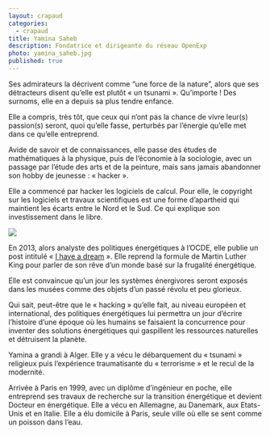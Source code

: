 ```yaml
---
layout: crapaud
categories:
  - crapaud
title: Yamina Saheb
description: Fondatrice et dirigeante du réseau OpenExp
photo: yamina_saheb.jpg
published: true
---
```


Ses admirateurs la décrivent comme “une force de la nature”, alors que ses détracteurs disent qu’elle est plutôt « un tsunami ». Qu’importe ! Des surnoms, elle en a depuis sa plus tendre enfance. 

Elle a compris, très tôt, que ceux qui n’ont pas la chance de vivre leur(s) passion(s) seront, quoi qu’elle fasse, perturbés par l’énergie qu’elle met dans ce qu’elle entreprend.

Avide de savoir et de connaissances, elle passe des études de mathématiques à la physique, puis de l’économie à la sociologie, avec un passage par l’étude des arts et de la peinture, mais sans jamais abandonner son hobby de jeunesse : « hacker ». 

Elle a commencé par hacker les logiciels de calcul. Pour elle, le copyright sur les logiciels et travaux scientifiques est une forme d’apartheid qui maintient les écarts entre le Nord et le Sud. Ce qui explique son investissement dans le libre.

<img src="{{ site.urlimg }}/profiles/yamina_saheb_illus.png" />

En 2013, alors analyste des politiques énergétiques à l’OCDE, elle publie un post intitulé « [I have a dream][1] ». Elle reprend la formule de Martin Luther King pour parler de son rêve d’un monde basé sur la frugalité énergétique. 

Elle est convaincue qu’un jour les systèmes énergivores seront exposés dans les musées comme des objets d’un passé révolu et peu glorieux. 

Qui sait, peut-être que le « hacking » qu’elle fait, au niveau européen et international, des politiques énergétiques lui permettra un jour d’écrire l’histoire d’une époque où les humains se faisaient la concurrence pour inventer des solutions énergétiques qui gaspillent les ressources naturelles et détruisent la planète.

Yamina a grandi à Alger. Elle y a vécu le débarquement du « tsunami » religieux puis l’expérience traumatisante du « terrorisme » et le recul de la modernité.

Arrivée à Paris en 1999, avec un diplôme d’ingénieur en poche, elle entreprend ses travaux de recherche sur la transition énergétique et devient Docteur en énergétique. Elle a vécu en Allemagne, au Danemark, aux Etats-Unis et en Italie. Elle a élu domicile à Paris, seule ville où elle se sent comme un poisson dans l’eau. 

[1]: https://www.openexp.eu/posts/i-have-dream

